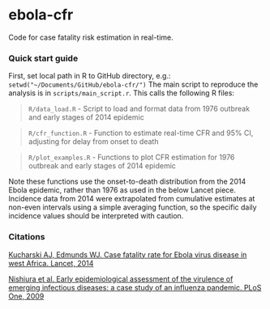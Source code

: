 # ebola-cfr

Code for case fatality risk estimation in real-time.

### Quick start guide

First, set local path in R to GitHub directory, e.g.:
`
setwd("~/Documents/GitHub/ebola-cfr/")
`
The main script to reproduce the analysis is in `scripts/main_script.r`. This calls the following R files:

> `R/data_load.R` - Script to load and format data from 1976 outbreak and early stages of 2014 epidemic

> `R/cfr_function.R` - Function to estimate real-time CFR and 95% CI, adjusting for delay from onset to death

> `R/plot_examples.R` - Functions to plot CFR estimation for 1976 outbreak and early stages of 2014 epidemic

Note these functions use the onset-to-death distribution from the 2014 Ebola epidemic, rather than 1976 as used in the below Lancet piece. Incidence data from 2014 were extrapolated from cumulative estimates at non-even intervals using a simple averaging function, so the specific daily incidence values should be interpreted with caution.

### Citations

[Kucharski AJ, Edmunds WJ. Case fatality rate for Ebola virus disease in west Africa. Lancet, 2014](https://www.thelancet.com/journals/lancet/article/PIIS0140-6736(14)61706-2/fulltext)

[Nishiura et al. Early epidemiological assessment of the virulence of emerging infectious diseases: a case study of an influenza pandemic. PLoS One, 2009](https://journals.plos.org/plosone/article?id=10.1371/journal.pone.0006852)
